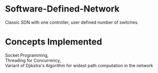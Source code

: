 # Software-Defined-Network
Classic SDN with one controller, user defined number of switches. 

# Concepts Implemented
Socket Programming, <br />
Threading for Concurrency, <br />
Variant of Djikstra's Algorithm for widest path computation in the network
